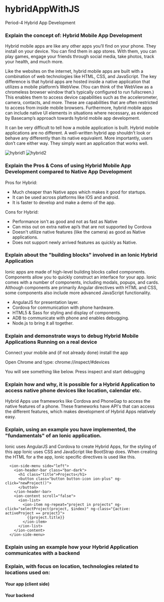 # hybridAppWithJS

Period-4 Hybrid App Development

### Explain the concept of: Hybrid Mobile App Development
Hybrid mobile apps are like any other apps you’ll find on your phone. They install on your device. You can find them in app stores. With them, you can play games, engage your friends through social media, take photos, track your health, and much more.

Like the websites on the internet, hybrid mobile apps are built with a combination of web technologies like HTML, CSS, and JavaScript. The key difference is that hybrid apps are hosted inside a native application that utilizes a mobile platform’s WebView. (You can think of the WebView as a chromeless browser window that’s typically configured to run fullscreen.) This enables them to access device capabilities such as the accelerometer, camera, contacts, and more. These are capabilities that are often restricted to access from inside mobile browsers. Furthermore, hybrid mobile apps can include native UI elements in situations where necessary, as evidenced by Basecamp’s approach towards hybrid mobile app development.

It can be very difficult to tell how a mobile application is built. Hybrid mobile applications are no different. A well-written hybrid app shouldn’t look or behave any differently than its native equivalent. More importantly, users don’t care either way. They simply want an application that works well.

![hybrid1](https://cloud.githubusercontent.com/assets/16150075/24773151/4a880236-1b14-11e7-82a5-b72112b67b37.PNG)
![hybrid2](https://cloud.githubusercontent.com/assets/16150075/24773135/3cb931d4-1b14-11e7-90d0-ef1724fa46f6.PNG)

### Explain the Pros & Cons of using Hybrid Mobile App Development compared to Native App Development
Pros for Hybrid:
* Much cheaper than Native apps which makes it good for startups.
* It can be used across platforms like IOS and android.
* It is faster to develop and make a demo of the app.

Cons for Hybrid:
* Performance isn't as good and not as fast as Native
* Can miss out on extra native api’s that are not supported by Cordova
* Doesn't utilize native features (like the camera) as good as Native applications.
* Does not support newly arrived features as quickly as Native.

### Explain about the "building blocks" involved in an Ionic Hybrid Application
Ionic apps are made of high-level building blocks called components. Components allow you to quickly construct an interface for your app. Ionic comes with a number of components, including modals, popups, and cards. Although components are primarily Angular directives with HTML and CSS, some components also include more advanced JavaScript functionality.

- AngularJS for presentation layer.
- Cordova for communication with phone hardware.
- HTML5 & Sass for styling and display of components.
- ADB to communicate with phone and enables debugging.
- Node.js to bring it all together.

### Explain and demonstrate ways to debug Hybrid Mobile Applications Running on a real device
Connect your mobile and (if not already done) install the app

Open Chrome and type: chrome://inspect/#devices

You will see something like below. Press inspect and start debugging

### Explain how and why, it is possible for a Hybrid Application to access native phone devices like location, calendar etc. 
Hybrid Apps use frameworks like Cordova and PhoneGap to access the native features of a phone. These frameworks have API's that can access the different features, which makes development of Hybrid Apps relatively easy.

### Explain, using an example you have implemented, the "fundamentals" of an Ionic application.
Ionic uses AngularJS and Cordova to create Hybrid Apps, for the styling of this app Ionic uses CSS and JavaScript like BootStrap does. When creating the HTML for a the app, Ionic specific directives is used like this.

```
  <ion-side-menu side="left">
    <ion-header-bar class="bar-dark">
      <h1 class="title">Projects</h1>
      <button class="button button-icon ion-plus" ng-click="newProject()">
      </button>
    </ion-header-bar>
    <ion-content scroll="false">
      <ion-list>
        <ion-item ng-repeat="project in projects" ng-click="selectProject(project, $index)" ng-class="{active: activeProject == project}">
          {{project.title}}
        </ion-item>
      </ion-list>
    </ion-content>
  </ion-side-menu>
```
### Explain using an example how your Hybrid Application communicates with a backend 

### Explain, with focus on location, technologies related to locations used on:
#### Your app (client side)

#### Your backend
